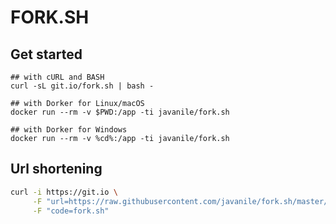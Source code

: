 # FORK.SH


## Get started

```
## with cURL and BASH
curl -sL git.io/fork.sh | bash -
```

```
## with Dorker for Linux/macOS
docker run --rm -v $PWD:/app -ti javanile/fork.sh
```

```
## with Dorker for Windows
docker run --rm -v %cd%:/app -ti javanile/fork.sh
```

## Url shortening

```bash
curl -i https://git.io \
     -F "url=https://raw.githubusercontent.com/javanile/fork.sh/master/fork.sh" \
     -F "code=fork.sh"
```
